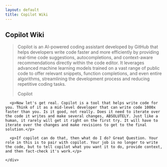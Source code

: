 ```yaml
---
layout: default
title: Copilot Wiki
---
```


<section class="mb-5 p-4 rounded-4 section-style shadow-sm border border-secondary">
  <div class="row">
    <div class="col-lg-8 mx-auto">
      <h2 class="fw-bold">Copilot Wiki</h2>
      <blockquote class="blockquote">
        <p>Copilot is an AI-powered coding assistant developed by GitHub that helps developers write code faster and more efficiently by providing real-time code suggestions, autocompletions, and context-aware recommendations directly within the code editor. It leverages advanced machine learning models trained on a vast range of public code to offer relevant snippets, function completions, and even entire algorithms, streamlining the development process and reducing repetitive coding tasks.</p>
        <footer class="blockquote-footer">Copilot</footer>
      </blockquote>

      <p>Now let's get real. Copilot is a tool that helps write code for you. Think of it as a mid-level developer that can write code 1000x faster than you. Is it good, not really. Does it need to iterate over the code it writes and make several changes, ABSOLUTELY. Just like a human, it rarely will get it right on the first try. It will have to iterate over the changes and make revisions to get to the final solution.</p>

      <p>If copilot can do that, then what do I do? Great Question. Your role in this is to pair with copilot. Your job is no longer to write the code, but to tell copilot what you want it to do, provide context, and then fact-check it's work.</p>

    </div>
  </div>
</section>
